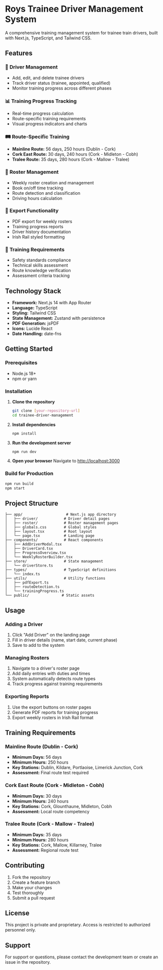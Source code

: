 # Roys Trainee Driver Management System

A comprehensive training management system for trainee train drivers, built with Next.js, TypeScript, and Tailwind CSS.

## Features

### 🚂 **Driver Management**
- Add, edit, and delete trainee drivers
- Track driver status (trainee, appointed, qualified)
- Monitor training progress across different phases

### 📊 **Training Progress Tracking**
- Real-time progress calculation
- Route-specific training requirements
- Visual progress indicators and charts

### 🛤️ **Route-Specific Training**
- **Mainline Route:** 56 days, 250 hours (Dublin - Cork)
- **Cork East Route:** 30 days, 240 hours (Cork - Midleton - Cobh)
- **Tralee Route:** 35 days, 280 hours (Cork - Mallow - Tralee)

### 📅 **Roster Management**
- Weekly roster creation and management
- Book on/off time tracking
- Route detection and classification
- Driving hours calculation

### 📄 **Export Functionality**
- PDF export for weekly rosters
- Training progress reports
- Driver history documentation
- Irish Rail styled formatting

### 🎯 **Training Requirements**
- Safety standards compliance
- Technical skills assessment
- Route knowledge verification
- Assessment criteria tracking

## Technology Stack

- **Framework:** Next.js 14 with App Router
- **Language:** TypeScript
- **Styling:** Tailwind CSS
- **State Management:** Zustand with persistence
- **PDF Generation:** jsPDF
- **Icons:** Lucide React
- **Date Handling:** date-fns

## Getting Started

### Prerequisites
- Node.js 18+ 
- npm or yarn

### Installation

1. **Clone the repository**
   ```bash
   git clone [your-repository-url]
   cd trainee-driver-management
   ```

2. **Install dependencies**
   ```bash
   npm install
   ```

3. **Run the development server**
   ```bash
   npm run dev
   ```

4. **Open your browser**
   Navigate to [http://localhost:3000](http://localhost:3000)

### Build for Production

```bash
npm run build
npm start
```

## Project Structure

```
├── app/                    # Next.js app directory
│   ├── driver/            # Driver detail pages
│   ├── roster/            # Roster management pages
│   ├── globals.css        # Global styles
│   ├── layout.tsx         # Root layout
│   └── page.tsx           # Landing page
├── components/            # React components
│   ├── AddDriverModal.tsx
│   ├── DriverCard.tsx
│   ├── ProgressOverview.tsx
│   └── WeeklyRosterBuilder.tsx
├── store/                 # State management
│   └── driverStore.ts
├── types/                 # TypeScript definitions
│   └── index.ts
├── utils/                 # Utility functions
│   ├── pdfExport.ts
│   ├── routeDetection.ts
│   └── trainingProgress.ts
└── public/               # Static assets
```

## Usage

### Adding a Driver
1. Click "Add Driver" on the landing page
2. Fill in driver details (name, start date, current phase)
3. Save to add to the system

### Managing Rosters
1. Navigate to a driver's roster page
2. Add daily entries with duties and times
3. System automatically detects route types
4. Track progress against training requirements

### Exporting Reports
1. Use the export buttons on roster pages
2. Generate PDF reports for training progress
3. Export weekly rosters in Irish Rail format

## Training Requirements

### Mainline Route (Dublin - Cork)
- **Minimum Days:** 56 days
- **Minimum Hours:** 250 hours
- **Key Stations:** Dublin, Kildare, Portlaoise, Limerick Junction, Cork
- **Assessment:** Final route test required

### Cork East Route (Cork - Midleton - Cobh)
- **Minimum Days:** 30 days
- **Minimum Hours:** 240 hours
- **Key Stations:** Cork, Glounthaune, Midleton, Cobh
- **Assessment:** Local route competency

### Tralee Route (Cork - Mallow - Tralee)
- **Minimum Days:** 35 days
- **Minimum Hours:** 280 hours
- **Key Stations:** Cork, Mallow, Killarney, Tralee
- **Assessment:** Regional route test

## Contributing

1. Fork the repository
2. Create a feature branch
3. Make your changes
4. Test thoroughly
5. Submit a pull request

## License

This project is private and proprietary. Access is restricted to authorized personnel only.

## Support

For support or questions, please contact the development team or create an issue in the repository. 
